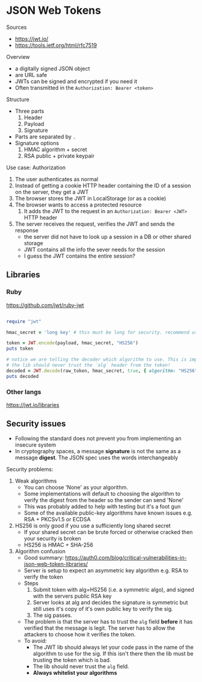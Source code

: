 # JSON Web Tokens

Sources

- https://jwt.io/
- https://tools.ietf.org/html/rfc7519

Overview

- a digitally signed JSON object
- are URL safe
- JWTs can be signed and encrypted if you need it
- Often transmitted in the `Authorization: Bearer <token>`

Structure

- Three parts
    1. Header
    1. Payload
    1. Signature
- Parts are separated by `.`
- Signature options
    1. HMAC algorithm + secret
    2. RSA public + private keypair

Use case: Authorization

1. The user authenticates as normal
1. Instead of getting a cookie HTTP header containing the ID of a session on the
   server, they get a JWT
1. The browser stores the JWT in LocalStorage (or as a cookie)
1. The browser wants to access a protected resource
    1. It adds the JWT to the request in an `Authorization: Bearer <JWT>` HTTP
       header
1. The server receives the request, verifies the JWT and sends the response
    - the server did not have to look up a session in a DB or other shared
      storage
    - JWT contains all the info the sever needs for the session
    - I guess the JWT contains the entire session?

## Libraries

### Ruby

https://github.com/jwt/ruby-jwt

```ruby

require "jwt"

hmac_secret = 'long key' # this must be long for security. recommend using `rails secret` output length

token = JWT.encode(payload, hmac_secret, "HS256")
puts token

# notice we are telling the decoder which algorithm to use. This is important.
# the lib should never trust the `alg` header from the token!
decoded = JWT.decode(raw_token, hmac_secret, true, { algorithm: "HS256"})
puts decoded
```

### Other langs

https://jwt.io/libraries

## Security issues

- Following the standard does not prevent you from implementing an insecure
  system
- In cryptography spaces, a message **signature** is not the same as a message
  **digest**. The JSON spec uses the words interchangeably

Security problems:

1. Weak algorithms
    - You can choose 'None' as your algorithm.
    - Some implementations will default to choosing the algorithm to verify the
      digest from the header so the sender can send 'None'
    - This was probably added to help with testing but it's a foot gun
    - Some of the available public-key algorithms have known issues e.g. RSA +
      PKCSv1.5 or ECDSA
1. HS256 is only good if you use a sufficiently long shared secret
    - If your shared secret can be brute forced or otherwise cracked then your
      security is broken
    - HS256 is HMAC + SHA-256
1. Algorithm confusion
    - Good summary:
      https://auth0.com/blog/critical-vulnerabilities-in-json-web-token-libraries/
    - Server is setup to expect an asymmetric key algorithm e.g. RSA to verify
      the token
    - Steps
        1. Submit token with alg=HS256 (i.e. a symmetric algo), and signed with
           the servers public RSA key
        1. Server looks at alg and decides the signature is symmetric but still
           uses it's copy of it's own public key to verify the sig.
        1. The sig passes.
    - The problem is that the server has to trust the `alg` field **before** it
      has verified that the message is legit. The server has to allow the
      attackers to choose how it verifies the token.
    - To avoid:
        - The JWT lib should always let your code pass in the name of the
          algorithm to use for the sig. If this isn't there then the lib must be
          trusting the token which is bad.
        - The lib should never trust the `alg` field.
        - **Always whitelist your algorithms**
